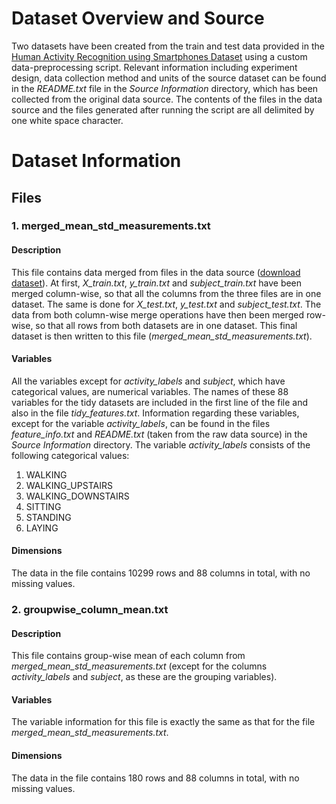 # Dataset Overview and Source
Two datasets have been created from the train and test data provided in the [Human Activity Recognition using Smartphones Dataset](http://archive.ics.uci.edu/ml/datasets/Human+Activity+Recognition+Using+Smartphones) using a custom data-preprocessing script. Relevant information including experiment design, data collection method and units of the source dataset can be found in the <em>README.txt</em> file in the <em>Source Information</em> directory, which has been collected from the original data source. The contents of the files in the data source and the files generated after running the script are all delimited by one white space character.

# Dataset Information

## Files 
### <b>1. merged_mean_std_measurements.txt</b>
#### Description 
This file contains data merged from files in the data source ([download dataset](https://d396qusza40orc.cloudfront.net/getdata%2Fprojectfiles%2FUCI%20HAR%20Dataset.zip)). At first, <em>X_train.txt</em>, <em>y_train.txt</em> and <em>subject_train.txt</em> have been merged column-wise, so that all the columns from the three files are in one dataset. The same is done for <em>X_test.txt</em>, <em>y_test.txt</em> and <em>subject_test.txt</em>. The data from both column-wise merge operations have then been merged row-wise, so that all rows from both datasets are in one dataset. This final dataset is then written to this file (<em>merged_mean_std_measurements.txt</em>).

#### Variables
All the variables except for <em>activity_labels</em> and <em>subject</em>, which have categorical values, are numerical variables. The names of these 88 variables for the tidy datasets are included in the first line of the file and also in the file <em>tidy_features.txt</em>. Information regarding these variables, except for the variable <em>activity_labels</em>, can be found in the files <em>feature_info.txt</em> and <em>README.txt</em> (taken from the raw data source) in the <em>Source Information</em> directory. The variable <em>activity_labels</em> consists of the following categorical values: 
1. WALKING
2. WALKING_UPSTAIRS
3. WALKING_DOWNSTAIRS
4. SITTING
5. STANDING
6. LAYING

#### Dimensions
The data in the file contains 10299 rows and 88 columns in total, with no missing values.

### <b>2. groupwise_column_mean.txt</b>
#### Description 
This file contains group-wise mean of each column from <em>merged_mean_std_measurements.txt</em> (except for the columns <em>activity_labels</em> and <em>subject</em>, as these are the grouping variables). 

#### Variables
The variable information for this file is exactly the same as that for the file <em>merged_mean_std_measurements.txt</em>. 

#### Dimensions
The data in the file contains 180 rows and 88 columns in total, with no missing values.



